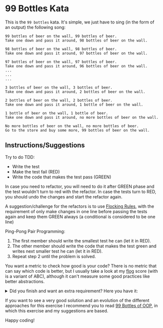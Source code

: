 # 99 Bottles Kata

This is the `99 bottles` kata. It's simple, we just have to sing (in the form of an output) the following song:

```
99 bottles of beer on the wall, 99 bottles of beer.
Take one down and pass it around, 98 bottles of beer on the wall.

98 bottles of beer on the wall, 98 bottles of beer.
Take one down and pass it around, 97 bottles of beer on the wall.

97 bottles of beer on the wall, 97 bottles of beer.
Take one down and pass it around, 96 bottles of beer on the wall.
...
...
...

3 bottles of beer on the wall, 3 bottles of beer.
Take one down and pass it around, 2 bottles of beer on the wall.

2 bottles of beer on the wall, 2 bottles of beer.
Take one down and pass it around, 1 bottle of beer on the wall.

1 bottle of beer on the wall, 1 bottle of beer.
Take one down and pass it around, no more bottles of beer on the wall.

No more bottles of beer on the wall, no more bottles of beer.
Go to the store and buy some more, 99 bottles of beer on the wall.
```

## Instructions/Suggestions
Try to do TDD:
- Write the test
- Make the test fail (RED)
- Write the code that makes the test pass (GREEN)

In case you need to refactor, you will need to do it after GREEN phase and the test wouldn't turn to red with the refactor. In case the tests turn to RED, you should undo the changes and start the refactor again.

A suggestion/challenge for the refactors is to use [Flocking Rules](https://medium.com/extreme-programming/notes-from-99-bottles-of-oop-5c902afd3948), with the requirement of only make changes in one line before passing the tests again and keep them GREEN always (a conditional is considered to be one line)

Ping-Pong Pair Programming:
1. The first member should write the smallest test he can (let it in RED).
2. The other member should write the code that makes the test green and writes next smaller test he can (let it in RED).
3. Repeat step 2 until the problem is solved.

You want a metric to check how good is your code? There is no metric that can say which code is better, but I usually take a look at my [flog](https://github.com/seattlerb/flog) score (with is a variant of ABC), although it can't measure some good practices like better abstractions.


<details><summary>Did you finish and want an extra requirement? Here you have it:</summary>
  <p>
   output "1 six-pack" in each place where it currently says "6 bottles."
  </p>
</details>

If you want to see a very good solution and an evolution of the different approaches for this exercise I recommend you to read [99 Bottles of OOP](https://www.sandimetz.com/99bottles/), in which this exercise and my suggestions are based.

Happy coding!
